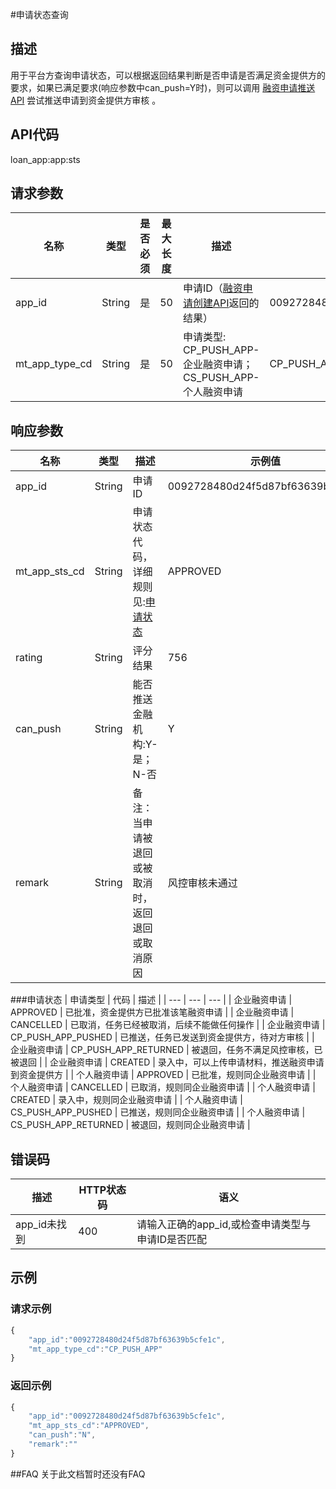 #申请状态查询
## 描述
用于平台方查询申请状态，可以根据返回结果判断是否申请是否满足资金提供方的要求，如果已满足要求(响应参数中can\_push=Y时)，则可以调用 [融资申请推送API](20_app_push.md) 尝试推送申请到资金提供方审核 。

## API代码
loan\_app:app:sts

## 请求参数
| 名称 | 类型 | 是否必须 | 最大长度 | 描述 | 示例值 |
| --- | --- | --- | --- | --- | --- |
| app_id | String | 是 | 50 | 申请ID（[融资申请创建API](05_app_create.md)返回的结果） | 0092728480d24f5d87bf63639b5cfe1c |
| mt_app_type_cd | String | 是 | 50 | 申请类型: CP_PUSH_APP-企业融资申请；CS_PUSH_APP-个人融资申请 | CP_PUSH_APP |

## 响应参数
| 名称 | 类型 | 描述 |示例值 |
| --- | --- | --- | --- |
| app_id | String | 申请ID | 0092728480d24f5d87bf63639b5cfe1c |
| mt_app_sts_cd | String | 申请状态代码，详细规则见:[申请状态](#申请状态) | APPROVED |
| rating | String | 评分结果 | 756 |
| can_push | String | 能否推送金融机构:Y-是；N-否 | Y |
| remark | String | 备注：当申请被退回或被取消时，返回退回或取消原因 | 风控审核未通过 |

###申请状态
| 申请类型 | 代码 | 描述 |
| --- | --- | --- |
| 企业融资申请 | APPROVED | 已批准，资金提供方已批准该笔融资申请 |
| 企业融资申请 | CANCELLED | 已取消，任务已经被取消，后续不能做任何操作 |
| 企业融资申请 | CP_PUSH_APP_PUSHED | 已推送，任务已发送到资金提供方，待对方审核 |
| 企业融资申请 | CP_PUSH_APP_RETURNED | 被退回，任务不满足风控审核，已被退回 |
| 企业融资申请 | CREATED | 录入中，可以上传申请材料，推送融资申请到资金提供方 |
| 个人融资申请 | APPROVED | 已批准，规则同企业融资申请 |
| 个人融资申请 | CANCELLED | 已取消，规则同企业融资申请 |
| 个人融资申请 | CREATED | 录入中，规则同企业融资申请 |
| 个人融资申请 | CS_PUSH_APP_PUSHED | 已推送，规则同企业融资申请 |
| 个人融资申请 | CS_PUSH_APP_RETURNED | 被退回，规则同企业融资申请 |

## 错误码
| 描述 | HTTP状态码 | 语义 |
| --- | --- | --- | 
| app_id未找到 | 400 | 请输入正确的app_id,或检查申请类型与申请ID是否匹配 |

## 示例
### 请求示例
```javascript
{
    "app_id":"0092728480d24f5d87bf63639b5cfe1c",
    "mt_app_type_cd":"CP_PUSH_APP"
}
```
### 返回示例
```javascript
{
    "app_id":"0092728480d24f5d87bf63639b5cfe1c",
    "mt_app_sts_cd":"APPROVED",
    "can_push":"N",
    "remark":""
}
```
##FAQ
关于此文档暂时还没有FAQ